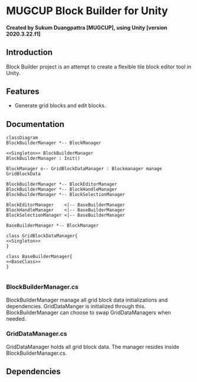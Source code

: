 # MUGCUP Block Builder for Unity

#### Created by Sukum Duangpattra [MUGCUP], using Unity [version 2020.3.22.f1]

## Introduction

<p>
Block Builder project is an attempt to create a flexible tile block editor tool in Unity.
</p>

## Features
<ul>
    <li>Generate grid blocks and edit blocks.</li>
</ul>


## Documentation

```mermaid
classDiagram
BlockBuilderManager *-- BlockManager

<<Singleton>> BlockBuilderManager
BlockBuilderManager : Init()

BlockManager o-- GridBlockDataManager : Blockmanager manage GridBlockData

BlockBuilderManager *-- BlockEditorManager
BlockBuilderManager *-- BlockHandleManager
BlockBuilderManager *-- BlockSelectionManager

BlockEditorManager    <|-- BaseBuilderManager
BlockHandleManager    <|-- BaseBuilderManager
BlockSelectionManager <|-- BaseBuilderManager

BaseBuilderManager *-- BlockManager

class GridBlockDataManager{
<<Singleton>>
}

class BaseBuilderManager{
<<BaseClass>>
}


```

### BlockBuilderManager.cs
BlockBuilderManager manage all grid block data initializations and dependencies. GridDataManger
is initialized through this. BlockBuilderManager can choose to swap GridDataManagers when needed.

### GridDataManager.cs
GridDataManager holds all grid block data. The manager resides inside BlockBuilderManager.cs.

## Dependencies

